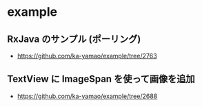 # example

## RxJava のサンプル (ポーリング)

- https://github.com/ka-yamao/example/tree/2763

## TextView に ImageSpan を使って画像を追加

- https://github.com/ka-yamao/example/tree/2688
